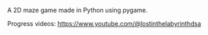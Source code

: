 A 2D maze game made in Python using pygame. 

Progress videos: https://www.youtube.com/@lostinthelabyrinthdsa
